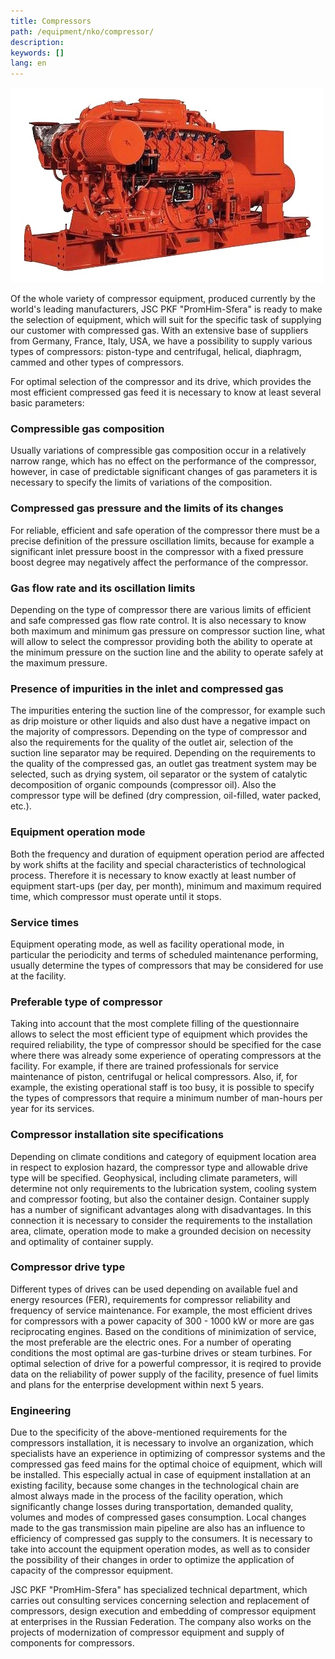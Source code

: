 ```yaml
---
title: Compressors
path: /equipment/nko/compressor/
description:
keywords: []
lang: en
---
```


![Compressor](./comp-01.jpg)

Of the whole variety of compressor equipment, produced currently by the
world's leading manufacturers, JSC PKF "PromHim-Sfera" is ready to make
the selection of equipment, which will suit for the specific task of
supplying our customer with compressed gas. With an extensive base of
suppliers from Germany, France, Italy, USA, we have a possibility to
supply various types of compressors: piston-type and centrifugal,
helical, diaphragm, cammed and other types of compressors.

For optimal selection of the compressor and its drive, which provides
the most efficient compressed gas feed it is necessary to know at least
several basic parameters:

### Compressible gas composition

Usually variations of compressible gas composition occur in a relatively
narrow range, which has no effect on the performance of the compressor,
however, in case of predictable significant changes of gas parameters it
is necessary to specify the limits of variations of the composition.

### Compressed gas pressure and the limits of its changes

For reliable, efficient and safe operation of the compressor there must
be a precise definition of the pressure oscillation limits, because for
example a significant inlet pressure boost in the compressor with a
fixed pressure boost degree may negatively affect the performance of the
compressor.

### Gas flow rate and its oscillation limits

Depending on the type of compressor there are various limits of
efficient and safe compressed gas flow rate control. It is also
necessary to know both maximum and minimum gas pressure on compressor
suction line, what will allow to select the compressor providing both
the ability to operate at the minimum pressure on the suction line and
the ability to operate safely at the maximum pressure.

### Presence of impurities in the inlet and compressed gas

The impurities entering the suction line of the compressor, for example
such as drip moisture or other liquids and also dust have a negative
impact on the majority of compressors. Depending on the type of
compressor and also the requirements for the quality of the outlet air,
selection of the suction line separator may be required. Depending on
the requirements to the quality of the compressed gas, an outlet gas
treatment system may be selected, such as drying system, oil separator
or the system of catalytic decomposition of organic compounds
(compressor oil). Also the compressor type will be defined (dry
compression, oil-filled, water packed, etc.).

### Equipment operation mode

Both the frequency and duration of equipment operation period are
affected by work shifts at the facility and special characteristics of
technological process. Therefore it is necessary to know exactly at
least number of equipment start-ups (per day, per month), minimum and
maximum required time, which compressor must operate until it stops.

### Service times

Equipment operating mode, as well as facility operational mode, in
particular the periodicity and terms of scheduled maintenance
performing, usually determine the types of compressors that may be
considered for use at the facility.

### Preferable type of compressor

Taking into account that the most complete filling of the questionnaire
allows to select the most efficient type of equipment which provides the
required reliability, the type of compressor should be specified for the
case where there was already some experience of operating compressors at
the facility. For example, if there are trained professionals for
service maintenance of piston, centrifugal or helical compressors. Also,
if, for example, the existing operational staff is too busy, it is
possible to specify the types of compressors that require a minimum
number of man-hours per year for its services.

### Compressor installation site specifications

Depending on climate conditions and category of equipment location area
in respect to explosion hazard, the compressor type and allowable drive
type will be specified. Geophysical, including climate parameters, will
determine not only requirements to the lubrication system, cooling
system and compressor footing, but also the container design. Container
supply has a number of significant advantages along with disadvantages.
In this connection it is necessary to consider the requirements to the
installation area, climate, operation mode to make a grounded decision
on necessity and optimality of container supply.

### Compressor drive type

Different types of drives can be used depending on available fuel and
energy resources (FER), requirements for compressor reliability and
frequency of service maintenance. For example, the most efficient drives
for compressors with a power capacity of 300 - 1000 kW or more are gas
reciprocating engines. Based on the conditions of minimization of
service, the most preferable are the electric ones. For a number of
operating conditions the most optimal are gas-turbine drives or steam
turbines. For optimal selection of drive for a powerful compressor, it
is reqired to provide data on the reliability of power supply of the
facility, presence of fuel limits and plans for the enterprise
development within next 5 years.

### Engineering

Due to the specificity of the above-mentioned requirements for the
compressors installation, it is necessary to involve an organization,
which specialists have an experience in optimizing of compressor systems
and the compressed gas feed mains for the optimal choice of equipment,
which will be installed. This especially actual in case of equipment
installation at an existing facility, because some changes in the
technological chain are almost always made in the process of the
facility operation, which significantly change losses during
transportation, demanded quality, volumes and modes of compressed gases
consumption. Local changes made to the gas transmission main pipeline
are also has an influence to efficiency of compressed gas supply to the
consumers. It is necessary to take into account the equipment operation
modes, as well as to consider the possibility of their changes in order
to optimize the application of capacity of the compressor equipment.

JSC PKF "PromHim-Sfera" has specialized technical department, which
carries out consulting services concerning selection and replacement of
compressors, design execution and embedding of compressor equipment at
enterprises in the Russian Federation. The company also works on the
projects of modernization of compressor equipment and supply of
components for compressors.

